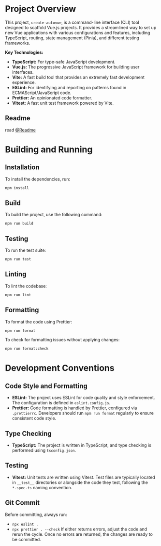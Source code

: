 # Project Overview

This project, `create-autovue`, is a command-line interface (CLI) tool designed to scaffold Vue.js projects. It provides a streamlined way to set up new Vue applications with various configurations and features, including TypeScript, routing, state management (Pinia), and different testing frameworks.

**Key Technologies:**

- **TypeScript:** For type-safe JavaScript development.
- **Vue.js:** The progressive JavaScript framework for building user interfaces.
- **Vite:** A fast build tool that provides an extremely fast development experience.
- **ESLint:** For identifying and reporting on patterns found in ECMAScript/JavaScript code.
- **Prettier:** An opinionated code formatter.
- **Vitest:** A fast unit test framework powered by Vite.

## Readme

read [@Readme](README.md)

# Building and Running

## Installation

To install the dependencies, run:

```bash
npm install
```

## Build

To build the project, use the following command:

```bash
npm run build
```

## Testing

To run the test suite:

```bash
npm run test
```

## Linting

To lint the codebase:

```bash
npm run lint
```

## Formatting

To format the code using Prettier:

```bash
npm run format
```

To check for formatting issues without applying changes:

```bash
npm run format:check
```

# Development Conventions

## Code Style and Formatting

- **ESLint:** The project uses ESLint for code quality and style enforcement. The configuration is defined in `eslint.config.js`.
- **Prettier:** Code formatting is handled by Prettier, configured via `.prettierrc`. Developers should run `npm run format` regularly to ensure consistent code style.

## Type Checking

- **TypeScript:** The project is written in TypeScript, and type checking is performed using `tsconfig.json`.

## Testing

- **Vitest:** Unit tests are written using Vitest. Test files are typically located in `__test__` directories or alongside the code they test, following the `*.spec.ts` naming convention.

## Git Commit

Before committing, always run:

- `npx eslint .`
- `npx prettier . --check`
  If either returns errors, adjust the code and rerun the cycle. Once no errors are returned, the changes are ready to be committed.

